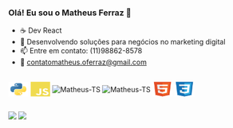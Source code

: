 ### Olá! Eu sou o Matheus Ferraz 👋

- ☕ Dev React
- 💼 Desenvolvendo soluções para negócios no marketing digital 
- 📫 Entre em contato: (11)98862-8578 
- 📩 contatomatheus.oferraz@gmail.com 

<div style="display: inline_block"><br>
  <img align="center" alt="Matheus-Python" height="30" width="40" src="https://raw.githubusercontent.com/devicons/devicon/master/icons/python/python-original.svg">
  <img align="center" alt="Matheus-Js" height="30" width="40" src="https://raw.githubusercontent.com/devicons/devicon/master/icons/javascript/javascript-plain.svg">
  <img align="center" alt="Matheus-TS" height="40" width="45" src="https://img.icons8.com/?size=100&id=uJM6fQYqDaZK&format=png&color=000000">
  <img align="center" alt="Matheus-TS" height="40" width="45" src="https://img.icons8.com/?size=100&id=NfbyHexzVEDk&format=png&color=000000">
  <img align="center" alt="Matheus-HTML" height="30" width="40" src="https://raw.githubusercontent.com/devicons/devicon/master/icons/html5/html5-original.svg">
  <img align="center" alt="Matheus-CSS" height="30" width="40" src="https://raw.githubusercontent.com/devicons/devicon/master/icons/css3/css3-original.svg">

  
  
  ##
 
<div> 
  <a href = "mailto:contatomatheus.oferraz@gmail.com"><img src="https://img.shields.io/badge/-Gmail-%23333?style=for-the-badge&logo=gmail&logoColor=white" target="_blank"></a>
  <a href="https://www.linkedin.com/in/matheus-ferraz-a78b95222/" target="_blank"><img src="https://img.shields.io/badge/-LinkedIn-%230077B5?style=for-the-badge&logo=linkedin&logoColor=white" target="_blank"></a> 
  
</div>
